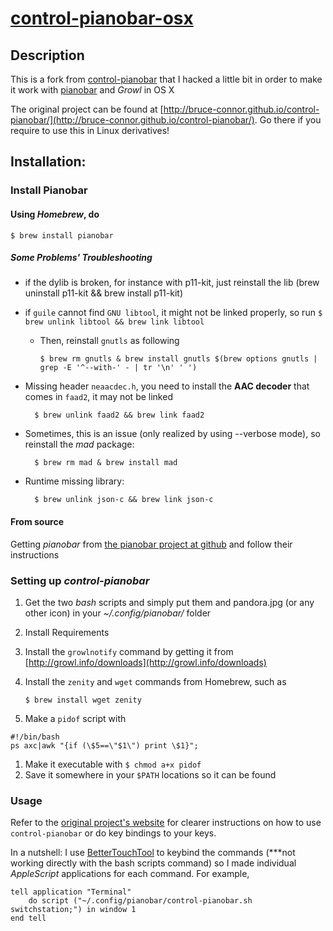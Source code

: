 [control-pianobar-osx](https://github.com/ubuntuslave/control-pianobar-osx)
================

## Description

This is a fork from [control-pianobar](http://bruce-connor.github.io/control-pianobar/)
that I hacked a little bit in order to make it work with [pianobar](http://6xq.net/projects/pianobar/) and *Growl* in OS X

The original project can be found at
[http://bruce-connor.github.io/control-pianobar/](http://bruce-connor.github.io/control-pianobar/).
Go there if you require to use this in Linux derivatives!

## Installation:

### Install Pianobar

#### Using *Homebrew*, do

    $ brew install pianobar

##### Some Problems' Troubleshooting
- if the dylib is broken, for instance with p11-kit, just reinstall the lib (brew uninstall p11-kit && brew install p11-kit)
- if `guile` cannot find `GNU libtool`, it might not be linked properly, so run `$ brew unlink libtool && brew link libtool`
  - Then, reinstall `gnutls` as following
   
        $ brew rm gnutls & brew install gnutls $(brew options gnutls | grep -E '^--with-' - | tr '\n' ' ')
          
- Missing header `neaacdec.h`, you need to install the **AAC decoder** that comes in `faad2`, it may not be linked
    
        $ brew unlink faad2 && brew link faad2

- Sometimes, this is an issue (only realized by using --verbose mode), so reinstall the *mad* package:

        $ brew rm mad & brew install mad
          
- Runtime missing library:

        $ brew unlink json-c && brew link json-c                   


#### From source
Getting *pianobar* from [the pianobar project at github](https://github.com/PromyLOPh/pianobar/) and follow their instructions

### Setting up *control-pianobar*

1. Get the two *bash* scripts and simply put them and pandora.jpg (or any other icon) in your *~/.config/pianobar/* folder
1. Install Requirements
  1. Install the `growlnotify` command by getting it from [http://growl.info/downloads](http://growl.info/downloads)
  2. Install the `zenity` and `wget` commands from Homebrew, such as 
      
        `$ brew install wget zenity`

1. Make a `pidof` script with
            
```
#!/bin/bash
ps axc|awk "{if (\$5==\"$1\") print \$1}";
```

  1. Make it executable with `$ chmod a+x pidof`
  2. Save it somewhere in your `$PATH` locations so it can be found

### Usage

Refer to the [original project's website](http://bruce-connor.github.io/control-pianobar/) for clearer instructions on how to use `control-pianobar` or do key bindings to your keys.

In a nutshell: I use [BetterTouchTool](http://bettertouchtool.net) to keybind the commands (***not working directly with the bash scripts command) so I made individual *AppleScript* applications for each command. For example,

    tell application "Terminal"
        do script ("~/.config/pianobar/control-pianobar.sh switchstation;") in window 1
    end tell


